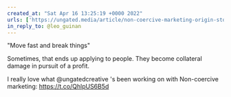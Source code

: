 ```yaml
---
created_at: "Sat Apr 16 13:25:19 +0000 2022"
urls: ['https://ungated.media/article/non-coercive-marketing-origin-story/']
in_reply_to: @leo_guinan
---
```


"Move fast and break things"

Sometimes, that ends up applying to people. They become collateral damage in pursuit of a profit.

I really love what @ungatedcreative 's been working on with Non-coercive marketing: https://t.co/QhlpUS6B5d